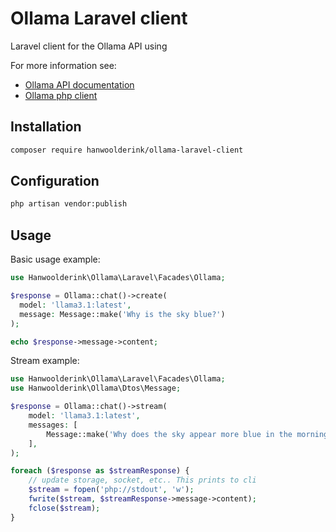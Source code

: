 # Ollama Laravel client

Laravel client for the Ollama API using 

For more information see:
* [Ollama API documentation](https://github.com/ollama/ollama/blob/main/docs/api.md) 
* [Ollama php client](https://github.com/hanwoolderink88/ollama-php-client)

## Installation
```bash
composer require hanwoolderink/ollama-laravel-client
```

## Configuration
```bash
php artisan vendor:publish
```

## Usage
Basic usage example:

```php
use Hanwoolderink\Ollama\Laravel\Facades\Ollama;

$response = Ollama::chat()->create(
  model: 'llama3.1:latest', 
  message: Message::make('Why is the sky blue?')
);

echo $response->message->content;
```

Stream example:

```php
use Hanwoolderink\Ollama\Laravel\Facades\Ollama;
use Hanwoolderink\Ollama\Dtos\Message;

$response = Ollama::chat()->stream(
    model: 'llama3.1:latest',
    messages: [
        Message::make('Why does the sky appear more blue in the morning and more red in the evening?')
    ],
);

foreach ($response as $streamResponse) {
    // update storage, socket, etc.. This prints to cli
    $stream = fopen('php://stdout', 'w');
    fwrite($stream, $streamResponse->message->content);
    fclose($stream);
}
```